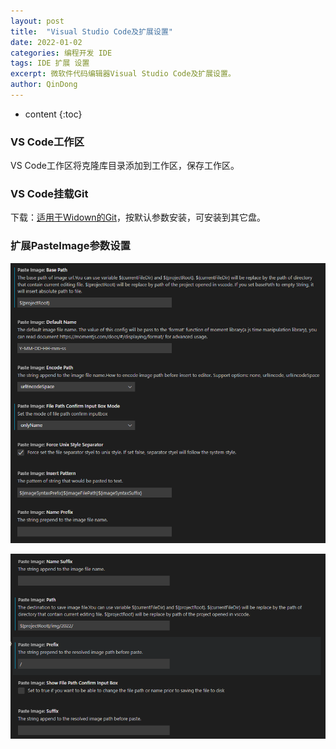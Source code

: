 ```yaml
---
layout: post
title:  "Visual Studio Code及扩展设置"
date: 2022-01-02
categories: 编程开发 IDE
tags: IDE 扩展 设置
excerpt: 微软件代码编辑器Visual Studio Code及扩展设置。
author: QinDong
---
```

* content
{:toc}

### VS Code工作区
VS Code工作区将克隆库目录添加到工作区，保存工作区。

### VS Code挂载Git
下载：[适用于Widown的Git](https://git-scm.com/download/win)，按默认参数安装，可安装到其它盘。

### 扩展PasteImage参数设置
![](/img/2022/2022-09-09-10-38-13.png)

![](/img/2022/2022-09-09-10-39-01.png)